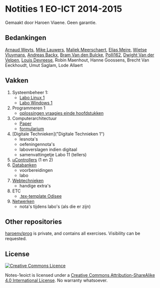 # Notities 1 EO-ICT 2014-2015
Gemaakt door Haroen Viaene. Geen garantie.

## Bedankingen

[Arnaud Weyts](https://github.com/FlackBury), [Mike Lauwers](https://github.com/Mike1401), [Maliek Meerschaert](https://github.com/Maliek), [Elias Meire](https://github.com/eliasmeire), [Wietse Vluymans](https://github.com/wietsevluymans), [Andreas Backx](https://github.com/AndreasBackx), [Bram Van den Bulcke](https://github.com/Bram-Vdb), [Polli162](https://github.com/polli162), [Dwight Van der Velpen](https://github.com/Dwight-Fr34k), [Louis Devreese](https://github.com/LouisDevreese), Robin Maenhout, Hanne Goossens, Brecht Van Eeckhoudt, Umut Saglam, Lode Allaert

## Vakken
1. Systeembeheer 1:
	* [Labo Linux 1](Labo%20Linux%201/notities)
	* [Labo Windows 1](Labo%20Windows)
2. Programmeren 1
	* [oplossingen vraagjes einde hoofdstukken](JavaBasis)
3. Computerarchitectuur
	* [Paper](Computerarchitectuur/paper)
	* [formularium](Computerarchitectuur/formularium)
4. [Digitale Technieken]("Digitale Technieken 1")
	* lesnota's
	* oefeningennota's
	* laboverslagen indien digitaal
	* samenvattingetje Labo 11 (tellers)
5. [µControllers](µControllers) (1 en 2)
6. [Databanken](Databanken)
	* voorbereidingen
	* labo
7. [Webtechnieken](Webtechnieken)
	* handige extra's
8. ETC
	* [.tex-template Odisee](ETC/template)
9. [Netwerken](Netwerken)
	* nota's tijdens labo's (als die er zijn)

## Other repositories

[haroenv/prog](https://github.com/haroenv/prog) is private, and contains all exercises. Visibility can be requested.

## License

[![Creative Commons Licence](https://i.creativecommons.org/l/by-sa/4.0/88x31.png)](http://creativecommons.org/licenses/by-sa/4.0/)

Notes-1eoict is licensed under a [Creative Commons Attribution-ShareAlike 4.0 International License](http://creativecommons.org/licenses/by-sa/4.0/). No warranty whatsoever.
